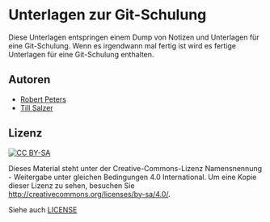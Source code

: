 Unterlagen zur Git-Schulung
===========================

Diese Unterlagen entspringen einem Dump von Notizen und Unterlagen für eine
Git-Schulung. Wenn es irgendwann mal fertig ist wird es fertige Unterlagen
für eine Git-Schulung enthalten.


Autoren
-------

- [Robert Peters](https://github.com/r2p2)
- [Till Salzer](https://github.com/tsalzer)


Lizenz
------
[![CC BY-SA](https://i.creativecommons.org/l/by-sa/4.0/88x31.png)](http://creativecommons.org/licenses/by-sa/4.0/)

Dieses Material steht unter der Creative-Commons-Lizenz
Namensnennung - Weitergabe unter gleichen Bedingungen 4.0 International.
Um eine Kopie dieser Lizenz zu sehen, besuchen Sie
http://creativecommons.org/licenses/by-sa/4.0/.

Siehe auch [LICENSE](LICENSE)

